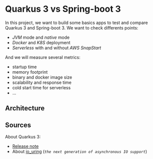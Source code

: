 # Quarkus 3 vs Spring-boot 3

In this project, we want to build some basics apps to test and compare Quarkus 3 and Spring-boot 3. We want to check differents points:
* _JVM_ mode and _native_ mode
* _Docker_ and _K8S_ deployment
* _Serverless_ with and without _AWS SnapStart_

And we will measure several metrics:
* startup time
* memory footprint
* binary and docker image size
* scalability and response time
* cold start time for serverless
* ...  

## Architecture


## Sources

About Quarkus 3:
* [Release note](https://quarkus.io/blog/road-to-quarkus-3/)
* About [io_uring](https://en.wikipedia.org/wiki/Io_uring) (_`the next generation of asynchronous IO support`_)